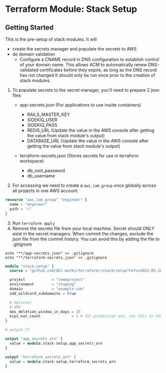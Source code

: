 # Terraform Module: Stack Setup
## Getting Started

This is the pre-setup of stack modules. It will
- create the secrets manager and populate the secrets to AWS
- do domain validation
  - Configure a CNAME record in DNS configuration to establish control of your domain name. This allows ACM to automatically renew DNS-validated certificates before they expire, as long as the DNS record has not changed
It should only be run once prior to the creation of stack modules.

1. To populate secrets to the secret manager, you'll need to prepare 2 json files
   - app-secrets.json (For applications to use inside containers)
     - RAILS_MASTER_KEY
     - SIDEKIQ_USER
     - SIDEKIQ_PASS
     - REDIS_URL (Update the value in the AWS console after getting the value from stack module's output)
     - DATABASE_URL (Update the value in the AWS console after getting the value from stack module's output)

   - terraform-secrets.json (Stores secrets for use in terraform workspace)
     - db_root_password
     - db_username

2. For accessing we need to create a `aws_iam_group` once globally across all projects in one AWS account:

```terraform
resource "aws_iam_group" "engineer" {
  name = "engineer"
  path = "/"
}
```

3. Run `terraform apply`
4. Remove the secrets file from your local machine. Secret should ONLY exist in the secret managers.
When commit the changes, exclude the json file from the commit history.
You can avoid this by adding the file to .gitignore

```
echo "**/app-secrets.json" >> .gitignore
echo "**/terraform-secrets.json" >> .gitignore
```


```terraform
module "stack-setup" {
  source = "github.com/dbl-works/terraform//stack/setup?ref=v2022.05.18"

  project            = "someproject"
  environment        = "staging"
  domain             = "example.com"
  add_wildcard_subdomains = true

  # Optional
  # KMS
  kms_deletion_window_in_days = 30
  eips_nat_count              = 1 # for production use, set this to the number of AZs
}
```

```terraform
# output.tf

output "app_secrets_arn" {
  value = module.stack-setup.app_secrets_arn
}

output "terraform_secrets_arn" {
  value = module.stack-setup.terraform_secrets_arn
}
```
